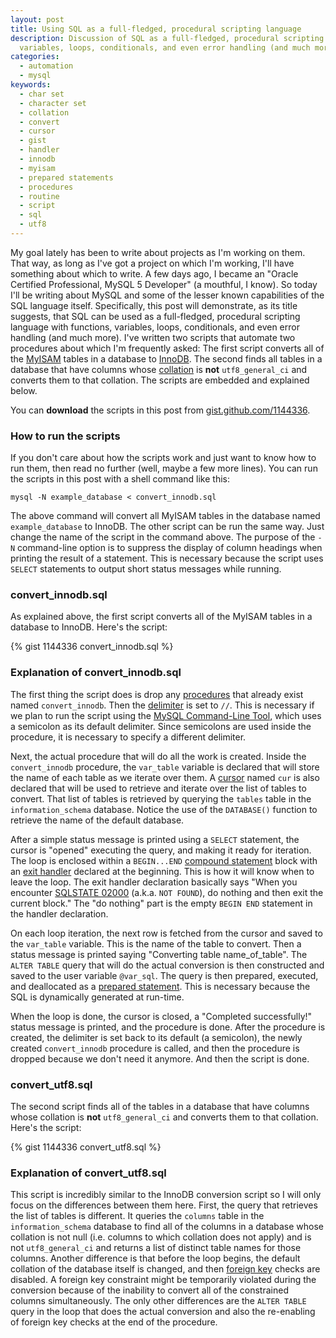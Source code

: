 ```yaml
---
layout: post
title: Using SQL as a full-fledged, procedural scripting language
description: Discussion of SQL as a full-fledged, procedural scripting language with functions,
  variables, loops, conditionals, and even error handling (and much more).
categories:
  - automation
  - mysql
keywords:
  - char set
  - character set
  - collation
  - convert
  - cursor
  - gist
  - handler
  - innodb
  - myisam
  - prepared statements
  - procedures
  - routine
  - script
  - sql
  - utf8
---
```

My goal lately has been to write about projects as I'm working on them. That way, as long as I've got a project on which I'm working, I'll have something about which to write. A few days ago, I became an "Oracle Certified Professional, MySQL 5 Developer" (a mouthful, I know). So today I'll be writing about MySQL and some of the lesser known capabilities of the SQL language itself. Specifically, this post will demonstrate, as its title suggests, that SQL can be used as a full-fledged, procedural scripting language with functions, variables, loops, conditionals, and even error handling (and much more). I've written two scripts that automate two procedures about which I'm frequently asked: The first script converts all of the [MyISAM](http://dev.mysql.com/doc/refman/5.1/en/myisam-storage-engine.html) tables in a database to [InnoDB](http://dev.mysql.com/doc/refman/5.1/en/innodb-storage-engine.html). The second finds all tables in a database that have columns whose [collation](http://dev.mysql.com/doc/refman/5.1/en/charset-general.html) is **not** `utf8_general_ci` and converts them to that collation. The scripts are embedded and explained below.

<!--more-->

You can **download** the scripts in this post from [gist.github.com/1144336](http://gist.github.com/1144336).

### How to run the scripts

If you don't care about how the scripts work and just want to know how to run them, then read no further (well, maybe a few more lines). You can run the scripts in this post with a shell command like this:

    mysql -N example_database < convert_innodb.sql

The above command will convert all MyISAM tables in the database named `example_database` to InnoDB. The other script can be run the same way. Just change the name of the script in the command above. The purpose of the `-N` command-line option is to suppress the display of column headings when printing the result of a statement. This is necessary because the script uses `SELECT` statements to output short status messages while running.

### convert_innodb.sql

As explained above, the first script converts all of the MyISAM tables in a database to InnoDB. Here's the script:

{% gist 1144336 convert_innodb.sql %}

### Explanation of convert_innodb.sql

The first thing the script does is drop any [procedures](http://dev.mysql.com/doc/refman/5.1/en/stored-programs-defining.html) that already exist named `convert_innodb`. Then the [delimiter](http://dev.mysql.com/doc/refman/5.1/en/mysql-commands.html#id515511) is set to `//`. This is necessary if we plan to run the script using the [MySQL Command-Line Tool](http://dev.mysql.com/doc/refman/5.1/en/mysql.html), which uses a semicolon as its default delimiter. Since semicolons are used inside the procedure, it is necessary to specify a different delimiter.

Next, the actual procedure that will do all the work is created. Inside the `convert_innodb` procedure, the `var_table` variable is declared that will store the name of each table as we iterate over them. A [cursor](http://dev.mysql.com/doc/refman/5.1/en/cursors.html) named `cur` is also declared that will be used to retrieve and iterate over the list of tables to convert. That list of tables is retrieved by querying the `tables` table in the `information_schema` database. Notice the use of the `DATABASE()` function to retrieve the name of the default database.

After a simple status message is printed using a `SELECT` statement, the cursor is "opened" executing the query, and making it ready for iteration. The loop is enclosed within a `BEGIN...END` [compound statement](http://dev.mysql.com/doc/refman/5.1/en/begin-end.html) block with an [exit handler](http://dev.mysql.com/doc/refman/5.1/en/declare-handler.html) declared at the beginning. This is how it will know when to leave the loop. The exit handler declaration basically says "When you encounter [SQLSTATE 02000](http://dev.mysql.com/doc/refman/5.1/en/error-messages-server.html#error_er_sp_fetch_no_data) (a.k.a. `NOT FOUND`), do nothing and then exit the current block." The "do nothing" part is the empty `BEGIN END` statement in the handler declaration.

On each loop iteration, the next row is fetched from the cursor and saved to the `var_table` variable. This is the name of the table to convert. Then a status message is printed saying "Converting table name\_of\_table". The `ALTER TABLE` query that will do the actual conversion is then constructed and saved to the user variable `@var_sql`. The query is then prepared, executed, and deallocated as a [prepared statement](http://dev.mysql.com/doc/refman/5.1/en/sql-syntax-prepared-statements.html). This is necessary because the SQL is dynamically generated at run-time.

When the loop is done, the cursor is closed, a "Completed successfully!" status message is printed, and the procedure is done. After the procedure is created, the delimiter is set back to its default (a semicolon), the newly created `convert_innodb` procedure is called, and then the procedure is dropped because we don't need it anymore. And then the script is done.

### convert_utf8.sql

The second script finds all of the tables in a database that have columns whose collation is **not** `utf8_general_ci` and converts them to that collation. Here's the script:

{% gist 1144336 convert_utf8.sql %}

### Explanation of convert_utf8.sql

This script is incredibly similar to the InnoDB conversion script so I will only focus on the differences between them here. First, the query that retrieves the list of tables is different. It queries the `columns` table in the `information_schema` database to find all of the columns in a database whose collation is not null (i.e. columns to which collation does not apply) and is not `utf8_general_ci` and returns a list of distinct table names for those columns. Another difference is that before the loop begins, the default collation of the database itself is changed, and then [foreign key](http://dev.mysql.com/doc/refman/5.1/en/innodb-foreign-key-constraints.html) checks are disabled. A foreign key constraint might be temporarily violated during the conversion because of the inability to convert all of the constrained columns simultaneously. The only other differences are the `ALTER TABLE` query in the loop that does the actual conversion and also the re-enabling of foreign key checks at the end of the procedure.
